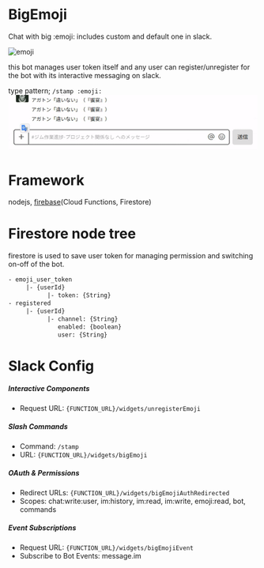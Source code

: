 # BigEmoji

Chat with big :emoji: includes custom and default one in slack.

![emoji](https://www.webfx.com/tools/emoji-cheat-sheet/graphics/emojis/laughing.png)

this bot manages user token itself and any user can register/unregister for the bot with its interactive messaging on slack.

type pattern; `/stamp :emoji:`
![gif](https://github.com/HiroyukTamura/SlackBot/blob/master/docs/sample.gif)

# Framework
nodejs, [firebase](https://firebase.google.com/?hl=ja)(Cloud Functions, Firestore)

# Firestore node tree
firestore is used to save user token for managing permission and switching on-off of the bot.
```
- emoji_user_token
     |- {userId}
           |- token: {String}
- registered 
     |- {userId}
           |- channel: {String}
              enabled: {boolean}
              user: {String}
```

# Slack Config
##### Interactive Components
- Request URL: `{FUNCTION_URL}/widgets/unregisterEmoji`

##### Slash Commands
- Command: `/stamp`
- URL: `{FUNCTION_URL}/widgets/bigEmoji`

##### OAuth & Permissions
- Redirect URLs: `{FUNCTION_URL}/widgets/bigEmojiAuthRedirected`
- Scopes: chat:write:user, im:history, im:read, im:write, emoji:read, bot, commands

##### Event Subscriptions
- Request URL: `{FUNCTION_URL}/widgets/bigEmojiEvent`
- Subscribe to Bot Events: message.im
